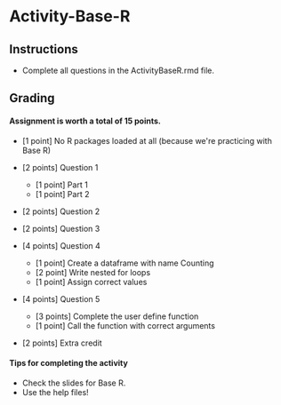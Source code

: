 # Activity-Base-R

## Instructions 
- Complete all questions in the ActivityBaseR.rmd file.


## Grading

#### Assignment is worth a total of 15 points.

- [1 point] No R packages loaded at all (because we're practicing with Base R)
- [2 points] Question 1 
    - [1 point] Part 1
    - [1 point] Part 2
- [2 points] Question 2
- [2 points] Question 3
- [4 points] Question 4
    - [1 point] Create a dataframe with name Counting
    - [2 point] Write nested for loops 
    - [1 point] Assign correct values
- [4 points] Question 5
    - [3 points] Complete the user define function
    - [1 point] Call the function with correct arguments
    
- [2 points] Extra credit

#### Tips for completing the activity

- Check the slides for Base R. 
- Use the help files! 
